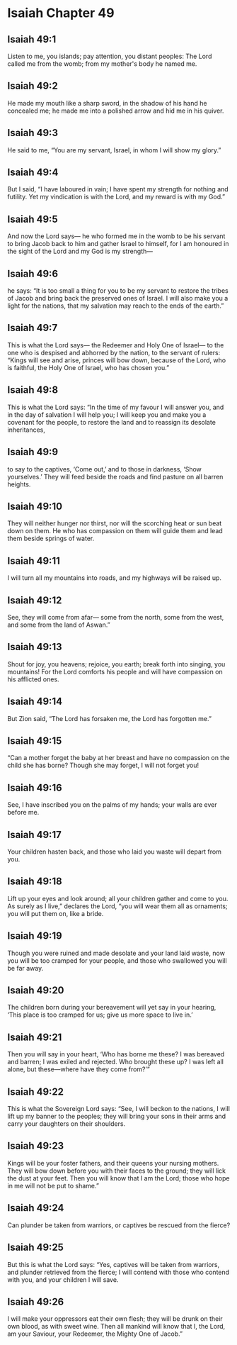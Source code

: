 # Isaiah Chapter 49

## Isaiah 49:1
Listen to me, you islands; pay attention, you distant peoples: The Lord called me from the womb; from my mother's body he named me.

## Isaiah 49:2
He made my mouth like a sharp sword, in the shadow of his hand he concealed me; he made me into a polished arrow and hid me in his quiver.

## Isaiah 49:3
He said to me, “You are my servant, Israel, in whom I will show my glory.”

## Isaiah 49:4
But I said, “I have laboured in vain; I have spent my strength for nothing and futility. Yet my vindication is with the Lord, and my reward is with my God.”

## Isaiah 49:5
And now the Lord says— he who formed me in the womb to be his servant to bring Jacob back to him and gather Israel to himself, for I am honoured in the sight of the Lord and my God is my strength—

## Isaiah 49:6
he says: “It is too small a thing for you to be my servant to restore the tribes of Jacob and bring back the preserved ones of Israel. I will also make you a light for the nations, that my salvation may reach to the ends of the earth.”

## Isaiah 49:7
This is what the Lord says— the Redeemer and Holy One of Israel— to the one who is despised and abhorred by the nation, to the servant of rulers: “Kings will see and arise, princes will bow down, because of the Lord, who is faithful, the Holy One of Israel, who has chosen you.”

## Isaiah 49:8
This is what the Lord says: “In the time of my favour I will answer you, and in the day of salvation I will help you; I will keep you and make you a covenant for the people, to restore the land and to reassign its desolate inheritances,

## Isaiah 49:9
to say to the captives, ‘Come out,’ and to those in darkness, ‘Show yourselves.’ They will feed beside the roads and find pasture on all barren heights.

## Isaiah 49:10
They will neither hunger nor thirst, nor will the scorching heat or sun beat down on them. He who has compassion on them will guide them and lead them beside springs of water.

## Isaiah 49:11
I will turn all my mountains into roads, and my highways will be raised up.

## Isaiah 49:12
See, they will come from afar— some from the north, some from the west, and some from the land of Aswan.”

## Isaiah 49:13
Shout for joy, you heavens; rejoice, you earth; break forth into singing, you mountains! For the Lord comforts his people and will have compassion on his afflicted ones.

## Isaiah 49:14
But Zion said, “The Lord has forsaken me, the Lord has forgotten me.”

## Isaiah 49:15
“Can a mother forget the baby at her breast and have no compassion on the child she has borne? Though she may forget, I will not forget you!

## Isaiah 49:16
See, I have inscribed you on the palms of my hands; your walls are ever before me.

## Isaiah 49:17
Your children hasten back, and those who laid you waste will depart from you.

## Isaiah 49:18
Lift up your eyes and look around; all your children gather and come to you. As surely as I live,” declares the Lord, “you will wear them all as ornaments; you will put them on, like a bride.

## Isaiah 49:19
Though you were ruined and made desolate and your land laid waste, now you will be too cramped for your people, and those who swallowed you will be far away.

## Isaiah 49:20
The children born during your bereavement will yet say in your hearing, ‘This place is too cramped for us; give us more space to live in.’

## Isaiah 49:21
Then you will say in your heart, ‘Who has borne me these? I was bereaved and barren; I was exiled and rejected. Who brought these up? I was left all alone, but these—where have they come from?’”

## Isaiah 49:22
This is what the Sovereign Lord says: “See, I will beckon to the nations, I will lift up my banner to the peoples; they will bring your sons in their arms and carry your daughters on their shoulders.

## Isaiah 49:23
Kings will be your foster fathers, and their queens your nursing mothers. They will bow down before you with their faces to the ground; they will lick the dust at your feet. Then you will know that I am the Lord; those who hope in me will not be put to shame.”

## Isaiah 49:24
Can plunder be taken from warriors, or captives be rescued from the fierce?

## Isaiah 49:25
But this is what the Lord says: “Yes, captives will be taken from warriors, and plunder retrieved from the fierce; I will contend with those who contend with you, and your children I will save.

## Isaiah 49:26
I will make your oppressors eat their own flesh; they will be drunk on their own blood, as with sweet wine. Then all mankind will know that I, the Lord, am your Saviour, your Redeemer, the Mighty One of Jacob.”
